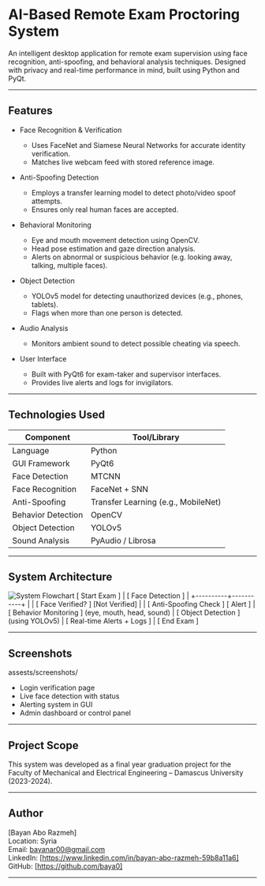 # AI-Based Remote Exam Proctoring System

An intelligent desktop application for remote exam supervision using face recognition, anti-spoofing, and behavioral analysis techniques. Designed with privacy and real-time performance in mind, built using Python and PyQt.

---
## Features
- Face Recognition & Verification
  - Uses FaceNet and Siamese Neural Networks for accurate identity verification.
  - Matches live webcam feed with stored reference image.

- Anti-Spoofing Detection
  - Employs a transfer learning model to detect photo/video spoof attempts.
  - Ensures only real human faces are accepted.

- Behavioral Monitoring
  - Eye and mouth movement detection using OpenCV.
  - Head pose estimation and gaze direction analysis.
  - Alerts on abnormal or suspicious behavior (e.g. looking away, talking, multiple faces).

- Object Detection
  - YOLOv5 model for detecting unauthorized devices (e.g., phones, tablets).
  - Flags when more than one person is detected.

- Audio Analysis
  - Monitors ambient sound to detect possible cheating via speech.

- User Interface
  - Built with PyQt6 for exam-taker and supervisor interfaces.
  - Provides live alerts and logs for invigilators.

---

## Technologies Used

| Component            | Tool/Library         |
|----------------------|----------------------|
| Language             | Python               |
| GUI Framework        | PyQt6                |
| Face Detection       | MTCNN                |
| Face Recognition     | FaceNet + SNN        |
| Anti-Spoofing        | Transfer Learning (e.g., MobileNet) |
| Behavior Detection   | OpenCV               |
| Object Detection     | YOLOv5               |
| Sound Analysis       | PyAudio / Librosa    |

---

## System Architecture

![System Flowchart](assets/)
[ Start Exam ]
                 |
          [ Face Detection ]
                 |
      +----------+-----------+
      |                      |
[ Face Verified? ]       [Not Verified]
      |                      |
[ Anti-Spoofing Check ]    [ Alert ]
      |
[ Behavior Monitoring ]
(eye, mouth, head, sound)
      |
[ Object Detection ]
(using YOLOv5)
      |
[ Real-time Alerts + Logs ]
      |
     [ End Exam ]

---

## Screenshots
assests/screenshots/
- Login verification page
- Live face detection with status
- Alerting system in GUI
- Admin dashboard or control panel

---

## Project Scope

This system was developed as a final year graduation project for the Faculty of Mechanical and Electrical Engineering – Damascus University (2023-2024).

---
## Author
[Bayan Abo Razmeh]    
Location: Syria  
Email: bayanar00@gmail.com  
LinkedIn: [https://www.linkedin.com/in/bayan-abo-razmeh-59b8a11a6]  
GitHub: [https://github.com/baya0]

---

